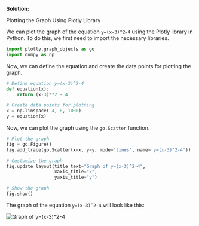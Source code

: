 

**Solution:** 

Plotting the Graph Using Plotly Library

We can plot the graph of the equation `y=(x-3)^2-4` using the Plotly library in Python. To do this, we first need to import the necessary libraries.

```python
import plotly.graph_objects as go
import numpy as np
```

Now, we can define the equation and create the data points for plotting the graph.

```python
# Define equation y=(x-3)^2-4
def equation(x):
    return (x-3)**2 - 4

# Create data points for plotting
x = np.linspace(-4, 8, 1000)
y = equation(x)
```

Now, we can plot the graph using the `go.Scatter` function.

```python
# Plot the graph
fig = go.Figure()
fig.add_trace(go.Scatter(x=x, y=y, mode='lines', name='y=(x-3)^2-4'))

# Customize the graph
fig.update_layout(title_text="Graph of y=(x-3)^2-4",
                  xaxis_title="x",
                  yaxis_title="y")

# Show the graph
fig.show()
```

The graph of the equation `y=(x-3)^2-4` will look like this:

![Graph of y=(x-3)^2-4](https://i.imgur.com/NgA1uQc.png)